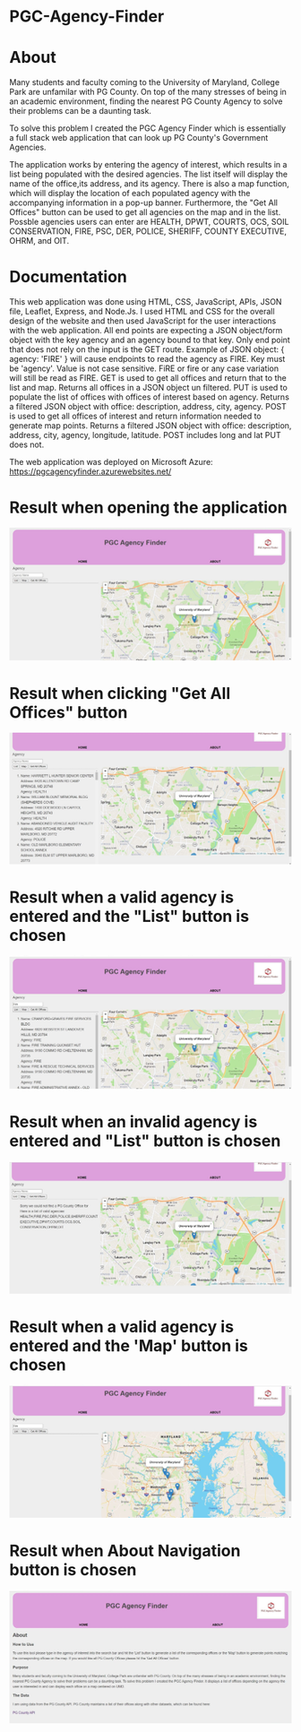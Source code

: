 # PGC-Agency-Finder

# About
Many students and faculty coming to the University of Maryland, College Park are unfamilar with PG County. On top of the many stresses of being in an academic environment, finding the nearest PG County Agency to solve their problems can be a daunting task.

To solve this problem I created the PGC Agency Finder which is essentially a full stack web application that can look up PG County's Government Agencies.

The application works by entering the agency of interest, which results in a list being populated with the desired agencies. The list itself will display the name of the office,its address, and its agency. There is also a map function, which will display the location of each populated agency with the accompanying information in a pop-up banner. Furthermore, the "Get All Offices" button can be used to get all agencies on the map and in the list. Possble agencies users can enter are HEALTH, DPWT, COURTS, OCS, SOIL CONSERVATION, FIRE, PSC, DER, POLICE, SHERIFF, COUNTY EXECUTIVE, OHRM, and OIT.

# Documentation
This web application was done using HTML, CSS, JavaScript, APIs, JSON file, Leaflet, Express, and Node.Js. I used HTML and CSS for the overall design of the website and then used JavaScript for the user interactions with the web application. All end points are expecting a JSON object/form object with the key agency and an agency bound to that key.  Only end point that does not rely on the input is the GET route.
Example of JSON object: { agency: 'FIRE' } will cause endpoints to read the agency as FIRE. Key must be 'agency'. Value is not case sensitive. FiRE or fire or any case variation will still be read as FIRE.
GET is used to get all offices and return that to the list and map. Returns all offices in a JSON object un filtered.
PUT is used to populate the list of offices with offices of interest based on agency. Returns a filtered JSON object with office: description, address, city, agency.
POST is used to get all offices of interest and return information needed to generate map points. Returns a filtered JSON object with office: description, address, city, agency, longitude, latitude. POST includes long and lat PUT does not.

The web application was deployed on Microsoft Azure: https://pgcagencyfinder.azurewebsites.net/

# Result when opening the application
![](public/static/images/PGCAgencyFinderFirstUser.jpg)
# Result when clicking "Get All Offices" button
![](public/static/images/PGCAgencyFinderGetAllOffices.jpg)
# Result when a valid agency is entered and the "List" button is chosen
![](public/static/images/PGCAgencyFinderValidResult.jpg)
# Result when an invalid agency is entered and "List" button is chosen
![](public/static/images/PGCAgencyFinderInvalidResult.jpg)
# Result when a valid agency is entered and the 'Map' button is chosen
![](public/static/images/PGCAgencyFinderMap.jpg)
# Result when About Navigation button is chosen
![](public/static/images/PGCAgencyFinderAbout.jpg)



